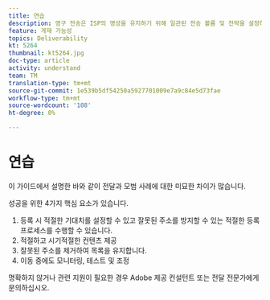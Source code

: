 ```yaml
---
title: 연습
description: 영구 전송은 ISP의 명성을 유지하기 위해 일관된 전송 볼륨 및 전략을 설정하는 프로세스입니다.
feature: 게재 가능성
topics: Deliverability
kt: 5264
thumbnail: kt5264.jpg
doc-type: article
activity: understand
team: TM
translation-type: tm+mt
source-git-commit: 1e539b5df54250a5927701009e7a9c84e5d73fae
workflow-type: tm+mt
source-wordcount: '108'
ht-degree: 0%

---
```



# 연습

이 가이드에서 설명한 바와 같이 전달과 모범 사례에 대한 미묘한 차이가 많습니다.

성공을 위한 4가지 핵심 요소가 있습니다.

1. 등록 시 적절한 기대치를 설정할 수 있고 잘못된 주소를 방지할 수 있는 적절한 등록 프로세스를 수행할 수 있습니다.
2. 적절하고 시기적절한 컨텐츠 제공
3. 잘못된 주소를 제거하여 목록을 유지합니다.
4. 이동 중에도 모니터링, 테스트 및 조정

명확하지 않거나 관련 지원이 필요한 경우 Adobe 제공 컨설턴트 또는 전달 전문가에게 문의하십시오.
